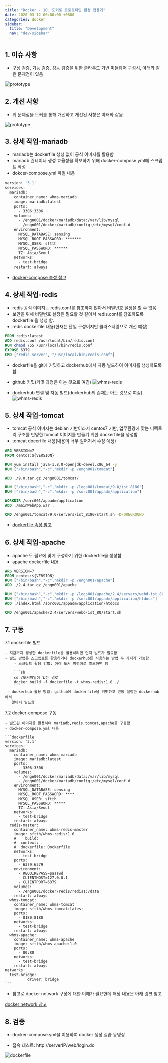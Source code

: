 ```yaml
---
title: "Docker - 10. 도커로 프로토타입 환경 만들기"
date: 2020-03-12 00:00:00 +0800
categories: docker
sidebar:
  title: "Development"
  nav: "dev-sidebar"
---
```

## 1. 이슈 사항
- 구성 검증, 기능 검증, 성능 검증을 위한 클라우드 기반 미들웨어 구성시, 아래와 같은 문제점이 있음

![prototype](/assets/images/docker/docker1001.png)

## 2. 개선 사항
- 위 문제점을 도커를 통해 개선하고 개선된 사항은 아래와 같음

![prototype](/assets/images/docker/docker1002.png)

## 3. 상세 작업-mariadb
- mariadb는 dockerfile 생성 없이 공식 이미지를 활용함
- mariadb 컨테이너 생성 효율성을 확보하기 위해 docker-compose.yml에 스크립트 작성 
- dokcer-compose.yml 파일 내용

```dockerfile
version: '3.1'
services:
  mariadb:
    container_name: whms-mariadb
    image: mariadb:latest
    ports:
      - 3306:3306
    volumes:
      - /engn001/docker/mariadb/data:/var/lib/mysql
      - /engn001/docker/mariadb/config:/etc/mysql/conf.d
    environment:
      MYSQL_DATABASE: sensing
      MYSQL_ROOT_PASSWORD: *******
      MYSQL_USER: sftth
      MYSQL_PASSWORD: ******
      TZ: Asia/Seoul
    networks:
      - test-bridge
    restart: always
```
- [docker-compose 속성 참고](https://docs.docker.com/compose/compose-file/)

## 4. 상세 작업-redis
- redis 공식 이미지는 redis.conf를 참조하지 않아서 비밀번호 설정을 할 수 없음
- 보안을 위해 비밀번호 설정은 필요할 것 같아서 redis.conf를 참조하도록 dockerfile
을 생성 함.
- redis dockerfile 내용(현재는 단일 구성이지만 클러스터링으로 개선 예정)
```dockerfile
FROM redis:latest
ADD redis.conf /usr/local/bin/redis.conf
RUN chmod 755 /usr/local/bin/redis.conf
EXPOSE 6379
CMD ["redis-server", "/usr/local/bin/redis.conf"]
```

- dockerfile을 git에 커밋하고 dockerhub에서 자동 빌드하여 이미지를 생성하도록 함.
- github 커밋(커밋 과정은 아는 것으로 여김)
![whms-redis](/assets/images/docker/docker1003.png)

- dockerhub 연결 및 자동 빌드(dockerhub의 존재는 아는 것으로 여김)
![whms-redis](/assets/images/docker/docker1004.png)

## 5. 상세 작업-tomcat
- tomcat 공식 이미지는 debian 기반이라서 centos7 기반, 업무환경에 맞는 디렉토리 구조를 
반영한 tomcat 이미지를 만들기 위한 dockerfile을 생성함
- tomcat docerfile 내용(내용이 너무 길어져서 수정 예정)

```dockerfile
ARG VERSION=7
FROM centos:${VERSION}

RUN yum install java-1.8.0-openjdk-devel.x86_64 -y
RUN ["/bin/bash","-c","mkdir -p /engn001/tomcat"]

ADD ./9.0.tar.gz /engn001/tomcat/

RUN ["/bin/bash","-c","mkdir -p /logs001/tomcat/9.0/ist_8180"]
RUN ["/bin/bash","-c","mkdir -p /sorc001/appadm/application"]

WORKDIR /sorc001/appadm/application
ADD ./mainWebApp.war .

CMD /engn001/tomcat/9.0/servers/ist_8180/start.sh -DFOREGROUND
```

- [dockerfile 속성 참고](https://docs.docker.com/engine/reference/builder/)

## 6. 상세 작업-apache
- apache 도 필요에 맞게 구성하기 위한 dockerfile을 생성함
- apache dockerfile 내용

```dockerfile
ARG VERSION=7
FROM centos:${VERSION}
RUN ["/bin/bash","-c","mkdir -p /engn001/apache"]
ADD ./2.4.tar.gz /engn001/apache

RUN ["/bin/bash","-c","mkdir -p /logs001/apache/2.4/servers/webd-ist_80"]
RUN ["/bin/bash","-c","mkdir -p /sorc001/appadm/application/htdocs"]
ADD ./index.html /sorc001/appadm/application/htdocs

CMD /engn001/apache/2.4/servers/webd-ist_80/start.sh
```

## 7. 구동 
   
  7.1 dockerfile 빌드 <br>
   
    - 지금까지 생성한 dockerfile을 활용하려면 먼저 빌드가 필요함
    - 빌드 방법은 스크립트를 활용하거나 dockerhub를 사용하는 방법 두 가지가 가능함.
        - 스크립트 활용 방법: 아래 도커 명령어로 빌드하면 됨
       
        ```sh
        cd /도커파일이 있는 경로
        docker build -f dockerfile -t whms-redis:1.0 ./
        ```
     - dockerhub 활용 방법: github에 dockerfile을 커밋하고 연동 설정한 dockerhub에서
       알아서 빌드함

  7.2 docker-compose 구동 <br>
   
    - 빌드된 이미지를 활용하여 mariadb,redis,tomcat,apache를 구동함
    - docker-compose.yml 내용
   
    ```dockerfile
    version: '3.1'
    services:
      mariadb:
        container_name: whms-mariadb
        image: mariadb:latest
        ports:
          - 3306:3306
        volumes:
          - /engn001/docker/mariadb/data:/var/lib/mysql
          - /engn001/docker/mariadb/config:/etc/mysql/conf.d
        environment:
          MYSQL_DATABASE: sensing
          MYSQL_ROOT_PASSWORD: ****
          MYSQL_USER: sftth
          MYSQL_PASSWORD: *****
          TZ: Asia/Seoul
        networks:
          - test-bridge
        restart: always
      redis-master:
        container_name: whms-redis-master
        image: sftth/whms-redis:1.0
        #    build:
        #  context: .
        #  dockerfile: Dockerfile
        networks:
          - test-bridge
        ports:
          - 6379:6379
        environment:
          - REQUIREPASS=passwd
          - CLIENTHOST=127.0.0.1
          - CLIENTPORT=6379
        volumes:
          - /engn001/docker/redis/redis1:/data
        restart: always
      whms-tomcat:
        container_name: whms-tomcat
        image: sftth/whms-tomcat:latest
        ports:
          - 8180:8180
        networks:
          - test-bridge
        restart: always
      whms-apache:
        container_name: whms-apache
        image: sftth/whms-apache:1.0
        ports:
          - 80:80
        networks:
          - test-bridge
        restart: always
    networks:
      test-bridge:
              driver: bridge
    ```
    
  - 참고로 docker network 구성에 대한 이해가 필요한데 해당 내용은 아래 링크 참고
   
  [docker network 참고](https://sftth.github.io/docker-basic009/)
    
## 8. 검증
- docker-compose.yml을 이용하여 docker 생성 실습 동영상

<script id="asciicast-E6m6ZqNyckyYZ0pWOz2jAgCsN" src="https://asciinema.org/a/E6m6ZqNyckyYZ0pWOz2jAgCsN.js" async></script>

- 접속 테스트: http://serverIP/web/login.do

![dockerfile](/assets/images/docker/docker1005.png)

